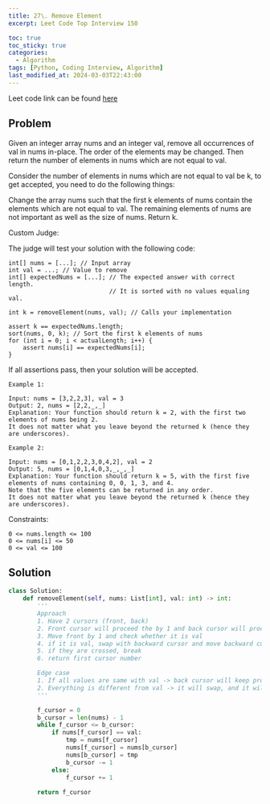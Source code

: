 ```yaml
---
title: 27\. Remove Element
excerpt: Leet Code Top Interview 150

toc: true
toc_sticky: true
categories:
  - Algorithm
tags: [Python, Coding Interview, Algorithm]
last_modified_at: 2024-03-03T22:43:00
---
```


Leet code link can be found [here](https://leetcode.com/problems/remove-element/description/?envType=study-plan-v2&envId=top-interview-150)

Problem
--------

Given an integer array nums and an integer val, remove all occurrences of val in nums in-place. The order of the elements may be changed. Then return the number of elements in nums which are not equal to val.

Consider the number of elements in nums which are not equal to val be k, to get accepted, you need to do the following things:

Change the array nums such that the first k elements of nums contain the elements which are not equal to val. The remaining elements of nums are not important as well as the size of nums.
Return k.

Custom Judge:

The judge will test your solution with the following code:

```
int[] nums = [...]; // Input array
int val = ...; // Value to remove
int[] expectedNums = [...]; // The expected answer with correct length.
                            // It is sorted with no values equaling val.

int k = removeElement(nums, val); // Calls your implementation

assert k == expectedNums.length;
sort(nums, 0, k); // Sort the first k elements of nums
for (int i = 0; i < actualLength; i++) {
    assert nums[i] == expectedNums[i];
}
```
If all assertions pass, then your solution will be accepted.

 
```
Example 1:

Input: nums = [3,2,2,3], val = 3
Output: 2, nums = [2,2,_,_]
Explanation: Your function should return k = 2, with the first two elements of nums being 2.
It does not matter what you leave beyond the returned k (hence they are underscores).

Example 2:

Input: nums = [0,1,2,2,3,0,4,2], val = 2
Output: 5, nums = [0,1,4,0,3,_,_,_]
Explanation: Your function should return k = 5, with the first five elements of nums containing 0, 0, 1, 3, and 4.
Note that the five elements can be returned in any order.
It does not matter what you leave beyond the returned k (hence they are underscores).
``` 

Constraints:
```
0 <= nums.length <= 100
0 <= nums[i] <= 50
0 <= val <= 100
```

Solution
-----------

```Python
class Solution:
    def removeElement(self, nums: List[int], val: int) -> int:
        '''
        Approach
        1. Have 2 cursors (front, back)
        2. Front cursor will proceed the by 1 and back cursor will proceed backward by 1
        3. Move front by 1 and check whether it is val
        4. if it is val, swap with backward cursor and move backward cursor by 1
        5. if they are crossed, break
        6. return first cursor number

        Edge case
        1. If all values are same with val -> back cursor will keep proceeding till 0 and return
        2. Everything is different from val -> it will swap, and it will be O(N)
        '''

        f_cursor = 0
        b_cursor = len(nums) - 1
        while f_cursor <= b_cursor:
            if nums[f_cursor] == val:
                tmp = nums[f_cursor]
                nums[f_cursor] = nums[b_cursor]
                nums[b_cursor] = tmp
                b_cursor -= 1
            else:
                f_cursor += 1
        
        return f_cursor
```
